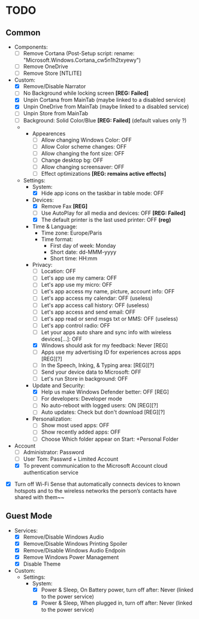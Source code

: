 TODO
============

## Common
* Components:
  - [ ] Remove Cortana (Post-Setup script: rename: "Microsoft.Windows.Cortana_cw5n1h2txyewy")
  - [ ] Remove OneDrive
  - [ ] Remove Store [NTLITE]
* Custom:
  - [x] Remove/Disable Narrator
  - [ ] No Background while locking screen **[REG: Failed]**
  - [x] Unpin Cortana from MainTab (maybe linked to a disabled service)
  - [x] Unpin OneDrive from MainTab (maybe linked to a disabled service)
  - [ ] Unpin Store from MainTab
  - [ ] Background: Solid Color/Blue **[REG: Failed]** (default values only ?)
  - * Appearences
      - [ ] Allow changing Windows Color: OFF
      - [ ] Allow Color scheme changes: OFF
      - [ ] Allow changing the font size: OFF
      - [ ] Change desktop bg: OFF
      - [ ] Allow changing screensaver: OFF
      - [ ] Effect optimizations **[REG: remains active effects]**
  * Settings:
      * System:
          - [x] Hide app icons on the taskbar in table mode: OFF
    * Devices:
      - [x] Remove Fax **[REG]**
      - [ ] Use AutoPlay for all media and devices: OFF **[REG: Failed]**
      - [x] The default printer is the last used printer: OFF **(reg)**
    * Time & Language:
      * Time zone: Europe/Paris
      * Time format:
          * First day of week: Monday
          * Short date: dd-MMM-yyyy
          * Short time: HH:mm
    * Privacy:
      - [ ] Location: OFF
      - [ ] Let's app use my camera: OFF
      - [ ] Let's app use my micro: OFF
      - [ ] Let's app access my name, picture, account info: OFF
      - [ ] Let's app access my calendar: OFF (useless)
      - [ ] Let's app access call history: OFF (useless)
      - [ ] Let's app access and send email: OFF
      - [ ] Let's app read or send msgs txt or MMS: OFF (useless)
      - [ ] Let's app control radio: OFF
      - [ ] Let your apps auto share and sync info with wireless devices[...]: OFF
      - [x] Windows should ask for my feedback: Never [REG]
      - [ ] Apps use my advertising ID for experiences across apps [REG][?]
      - [ ] In the Speech, Inking, & Typing area: [REG][?]
      - [ ] Send your device data to Microsoft: OFF
      - [ ] Let's run Store in background: OFF
    * Update and Security:
      - [x] Help us make Windows Defender better: OFF [REG]
      - [ ] For developers: Developer mode
      - [ ] No auto-reboot with logged users: ON [REG][?]
      - [ ] Auto updates: Check but don't download [REG][?]
    * Personalization:
      - [ ] Show most used apps: OFF
      - [ ] Show recently added apps: OFF
      - [ ] Choose Which folder appear on Start: +Personal Folder
* Account
  - [ ] Administrator: Password
  - [ ] User Tom: Passwrd + Limited Account
  - [x] To prevent communication to the Microsoft Account cloud authentication service
- [x] Turn off Wi-Fi Sense that automatically connects devices to known hotspots and to the wireless networks the person’s contacts have shared with them~~

## Guest Mode
* Services:
  - [x] Remove/Disable Windows Audio
  - [x] Remove/Disable Windows Printing  Spoiler
  - [x] Remove/Disable Windows Audio Endpoin
  - [x] Remove Windows Power Management
  - [x] Disable Theme
* Custom:
  * Settings:
    * System:
      - [x] Power & Sleep, On Battery power, turn off after: Never (linked to the power service)
      - [x] Power & Sleep, When plugged in, turn off after: Never (linked to the power service)
